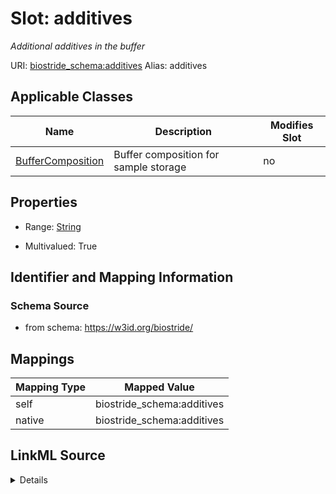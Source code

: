 

# Slot: additives 


_Additional additives in the buffer_





URI: [biostride_schema:additives](https://w3id.org/biostride/schema/additives)
Alias: additives

<!-- no inheritance hierarchy -->





## Applicable Classes

| Name | Description | Modifies Slot |
| --- | --- | --- |
| [BufferComposition](BufferComposition.md) | Buffer composition for sample storage |  no  |






## Properties

* Range: [String](String.md)

* Multivalued: True




## Identifier and Mapping Information






### Schema Source


* from schema: https://w3id.org/biostride/




## Mappings

| Mapping Type | Mapped Value |
| ---  | ---  |
| self | biostride_schema:additives |
| native | biostride_schema:additives |




## LinkML Source

<details>
```yaml
name: additives
description: Additional additives in the buffer
from_schema: https://w3id.org/biostride/
rank: 1000
alias: additives
owner: BufferComposition
domain_of:
- BufferComposition
range: string
multivalued: true

```
</details>